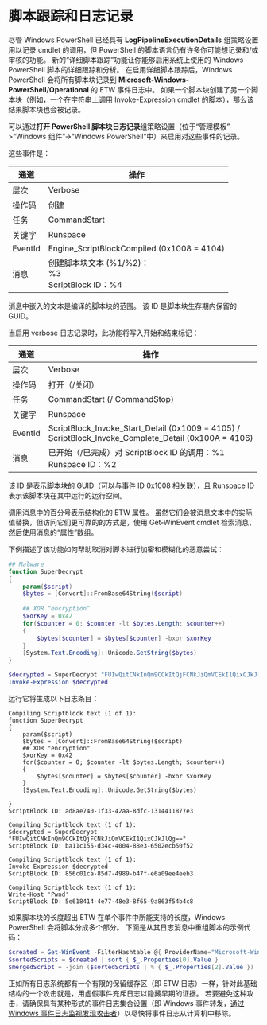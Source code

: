 # 脚本跟踪和日志记录

尽管 Windows PowerShell 已经具有 **LogPipelineExecutionDetails** 组策略设置用以记录 cmdlet 的调用，但 PowerShell 的脚本语言仍有许多你可能想记录和/或审核的功能。 新的“详细脚本跟踪”功能让你能够启用系统上使用的 Windows PowerShell 脚本的详细跟踪和分析。 在启用详细脚本跟踪后，Windows PowerShell 会将所有脚本块记录到 **Microsoft-Windows-PowerShell/Operational** 的 ETW 事件日志中。 如果一个脚本块创建了另一个脚本块（例如，一个在字符串上调用 Invoke-Expression cmdlet 的脚本），那么该结果脚本块也会被记录。

可以通过**打开 PowerShell 脚本块日志记录**组策略设置（位于“管理模板”->“Windows 组件”->“Windows PowerShell”中）来启用对这些事件的记录。

这些事件是：

| 通道 | 操作                                 |
|---------|---------------------------------------------|
| 层次   | Verbose                                     |
| 操作码  | 创建                                      |
| 任务    | CommandStart                                |
| 关键字 | Runspace                                    |
| EventId | Engine_ScriptBlockCompiled (0x1008 = 4104)  |
| 消息 | 创建脚本块文本 (%1/%2)： </br> %3 </br> ScriptBlock ID：%4 |


消息中嵌入的文本是编译的脚本块的范围。 该 ID 是脚本块生存期内保留的 GUID。

当启用 verbose 日志记录时，此功能将写入开始和结束标记：

| 通道 | 操作                                            |
|---------|--------------------------------------------------------|
| 层次   | Verbose                                                |
| 操作码  | 打开（/关闭）                                         |
| 任务    | CommandStart (/ CommandStop)                           |
| 关键字 | Runspace                                               |
| EventId | ScriptBlock\_Invoke\_Start\_Detail (0x1009 = 4105) / </br> ScriptBlock\_Invoke\_Complete\_Detail (0x100A = 4106) |
| 消息 | 已开始（/已完成）对 ScriptBlock ID 的调用：%1 </br> Runspace ID：%2 |

该 ID 是表示脚本块的 GUID（可以与事件 ID 0x1008 相关联），且 Runspace ID 表示该脚本块在其中运行的运行空间。

调用消息中的百分号表示结构化的 ETW 属性。 虽然它们会被消息文本中的实际值替换，但访问它们更可靠的的方式是，使用 Get-WinEvent cmdlet 检索消息，然后使用消息的“属性”数组。

下例描述了该功能如何帮助取消对脚本进行加密和模糊化的恶意尝试：

```powershell
## Malware
function SuperDecrypt
{
    param($script)
    $bytes = [Convert]::FromBase64String($script)
             
    ## XOR “encryption”
    $xorKey = 0x42
    for($counter = 0; $counter -lt $bytes.Length; $counter++)
    {
        $bytes[$counter] = $bytes[$counter] -bxor $xorKey
    }
    [System.Text.Encoding]::Unicode.GetString($bytes)
}

$decrypted = SuperDecrypt "FUIwQitCNkInQm9CCkItQjFCNkJiQmVCEkI1QixCJkJlQg=="
Invoke-Expression $decrypted
```

运行它将生成以下日志条目：

```
Compiling Scriptblock text (1 of 1):
function SuperDecrypt
{
    param($script)
    $bytes = [Convert]::FromBase64String($script)
    ## XOR "encryption"
    $xorKey = 0x42
    for($counter = 0; $counter -lt $bytes.Length; $counter++)
    {
        $bytes[$counter] = $bytes[$counter] -bxor $xorKey
    }
    [System.Text.Encoding]::Unicode.GetString($bytes)

}
ScriptBlock ID: ad8ae740-1f33-42aa-8dfc-1314411877e3

Compiling Scriptblock text (1 of 1):
$decrypted = SuperDecrypt "FUIwQitCNkInQm9CCkItQjFCNkJiQmVCEkI1QixCJkJlQg=="
ScriptBlock ID: ba11c155-d34c-4004-88e3-6502ecb50f52

Compiling Scriptblock text (1 of 1):
Invoke-Expression $decrypted
ScriptBlock ID: 856c01ca-85d7-4989-b47f-e6a09ee4eeb3

Compiling Scriptblock text (1 of 1):
Write-Host 'Pwnd'
ScriptBlock ID: 5e618414-4e77-48e3-8f65-9a863f54b4c8
```

如果脚本块的长度超出 ETW 在单个事件中所能支持的长度，Windows PowerShell 会将脚本分成多个部分。 下面是从其日志消息中重组脚本的示例代码：

```powershell
$created = Get-WinEvent -FilterHashtable @{ ProviderName="Microsoft-Windows-PowerShell"; Id = 4104 } | Where-Object { $_.<...> }
$sortedScripts = $created | sort { $_.Properties[0].Value }
$mergedScript = -join ($sortedScripts | % { $_.Properties[2].Value })
```

正如所有日志系统都有一个有限的保留缓存区（即 ETW 日志）一样，针对此基础结构的一个攻击就是，用虚假事件充斥日志以隐藏早期的证据。 若要避免这种攻击，请确保具有某种形式的事件日志集合设置（即 Windows 事件转发，[通过 Windows 事件日志监视发现攻击者](http://www.nsa.gov/ia/_files/app/Spotting_the_Adversary_with_Windows_Event_Log_Monitoring.pdf)）以尽快将事件日志从计算机中移除。


<!--HONumber=Aug16_HO3-->



